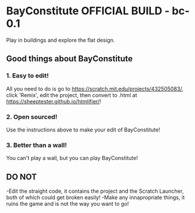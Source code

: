# BayConstitute OFFICIAL BUILD - bc-0.1
Play in buildings and explore the flat design.

## Good things about BayConstitute

### 1. Easy to edit!
All you need to do is go to https://scratch.mit.edu/projects/432505083/, click 'Remix', edit the project, then convert to .html at https://sheeptester.github.io/htmlifier/!
### 2. Open sourced!
Use the instructions above to make your edit of BayConstitute!
### 3. Better than a wall!
You can't play a wall, but you can play BayConstitute!

## DO NOT
-Edit the straight code, it contains the project and the Scratch Launcher, both of which could get broken easily!
-Make any innapropriate things, it ruins the game and is not the way you want to go!



